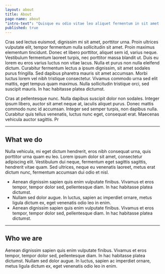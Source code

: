 ```yaml
---
layout: about
title: About
page-name: about
"intro-text": "Quisque eu odio vitae leo aliquet fermentum in sit amet quam. Morbi dapibus nibh et congue convallis. Nulla malesuada leo et volutpat rhoncus. Aliquam sagittis rhoncus tellus quis placerat. Vestibulum ante ipsum primis in faucibus orci luctus et ultrices posuere cubilia."
published: true
---
```


Cras sed lectus euismod, dignissim mi sit amet, porttitor urna. Proin ultrices vulputate elit, tempor fermentum nulla sollicitudin sit amet. Proin maximus elementum tincidunt. Donec et libero porttitor, aliquet sem id, varius neque. Vestibulum fermentum laoreet turpis, nec porttitor massa blandit ut. Duis eu lorem eu eros varius luctus non vitae lacus. Nulla et purus non nulla eleifend dictum. Curabitur fermentum lectus a ipsum dignissim, sit amet sodales purus fringilla. Sed dapibus pharetra mauris sit amet accumsan. Morbi luctus lorem vel nibh tristique consectetur. Vivamus commodo urna sed elit mattis, eget tempus quam maximus. Nulla sollicitudin tristique orci, sed suscipit mauris. In hac habitasse platea dictumst.

Cras at pellentesque nunc. Nulla dapibus suscipit dolor non sodales. Integer ipsum libero, auctor sit amet neque at, iaculis aliquet purus. Donec mattis commodo nunc id accumsan. Integer sed semper turpis, non dapibus nulla. Curabitur quis tellus venenatis, luctus nunc eget, consequat erat. Maecenas vehicula auctor sagittis. Pr

___

## What we do

Nulla vehicula, mi eget dictum hendrerit, eros nibh consequat urna, quis porttitor urna quam eu leo. Lorem ipsum dolor sit amet, consectetur adipiscing elit. Vestibulum dui neque, fermentum eget sagittis sagittis, hendrerit vitae quam. Sed ultrices, neque eu venenatis laoreet, metus erat dictum nunc, fermentum accumsan dui odio et nisl.

*   Aenean dignissim sapien quis enim vulputate finibus. Vivamus et eros tempor, tempor dolor sed, pellentesque diam. In hac habitasse platea dictumst.
*   Nullam sed dolor augue. In luctus, sapien ac imperdiet ornare, metus ligula dictum ex, eget venenatis odio leo in enim.
*   Aenean dignissim sapien quis enim vulputate finibus. Vivamus et eros tempor, tempor dolor sed, pellentesque diam. In hac habitasse platea dictumst.

___

## Who we are
Aenean dignissim sapien quis enim vulputate finibus. Vivamus et eros tempor, tempor dolor sed, pellentesque diam. In hac habitasse platea dictumst. Nullam sed dolor augue. In luctus, sapien ac imperdiet ornare, metus ligula dictum ex, eget venenatis odio leo in enim.
